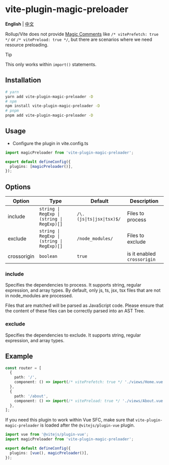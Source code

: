 # vite-plugin-magic-preloader

**English** | [中文](./README.zh_CN.md)

Rollup/Vite does not provide [Magic Comments](https://webpack.js.org/api/module-methods/#magic-comments) like `/* vitePrefetch: true */` or `/* vitePreload: true */`, but there are scenarios where we need resource preloading.

> [!TIP]
> This only works within `import()` statements.

## Installation

```bash
# yarn
yarn add vite-plugin-magic-preloader -D
# npm
npm install vite-plugin-magic-preloader -D
# pnpm
pnpm add vite-plugin-magic-preloader -D
```

## Usage

- Configure the plugin in vite.config.ts

```ts
import magicPreloader from 'vite-plugin-magic-preloader';

export default defineConfig({
  plugins: [magicPreloader()],
});
```

## Options

| Option      | Type                                       | Default                   | Description                 |
| ----------- | ------------------------------------------ | ------------------------- | --------------------------- |
| include     | `string \| RegExp \| (string \| RegExp)[]` | `/\.(js\|ts\|jsx\|tsx)$/` | Files to process            |
| exclude     | `string \| RegExp \| (string \| RegExp)[]` | `/node_modules/`          | Files to exclude            |
| crossorigin | `boolean`                                  | `true`                    | is it enabled `crossorigin` |

### include

Specifies the dependencies to process. It supports string, regular expression, and array types. By default, only js, ts, jsx, tsx files that are not in node_modules are processed.

Files that are matched will be parsed as JavaScript code. Please ensure that the content of these files can be correctly parsed into an AST Tree.

### exclude

Specifies the dependencies to exclude. It supports string, regular expression, and array types.

## Example

```ts
const router = [
  {
    path: '/',
    component: () => import(/* vitePrefetch: true */ './views/Home.vue'),
  },
  {
    path: '/about',
    component: () => import(/* vitePreload: true */ './views/About.vue'),
  },
];
```

If you need this plugin to work within Vue SFC, make sure that `vite-plugin-magic-preloader` is loaded after the `@vitejs/plugin-vue` plugin.

```ts
import vue from '@vitejs/plugin-vue';
import magicPreloader from 'vite-plugin-magic-preloader';

export default defineConfig({
  plugins: [vue(), magicPreloader()],
});
```
